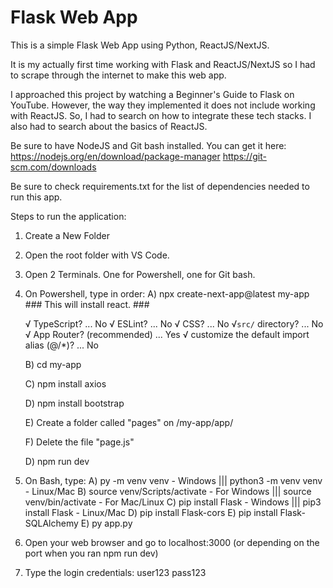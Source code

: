 # Flask Web App

This is a simple Flask Web App using Python, ReactJS/NextJS.

It is my actually first time working with Flask and ReactJS/NextJS so I had to scrape through the internet to make this web app.

I approached this project by watching a Beginner's Guide to Flask on YouTube. However, the way they implemented it does not include working with ReactJS. So, I had to search on how to integrate these tech stacks. I also had to search about the basics of ReactJS.

Be sure to have NodeJS and Git bash installed. You can get it here:
https://nodejs.org/en/download/package-manager
https://git-scm.com/downloads

Be sure to check requirements.txt for the list of dependencies needed to run this app.

Steps to run the application:

1. Create a New Folder

2. Open the root folder with VS Code.

3. Open 2 Terminals. One for Powershell, one for Git bash.

4. On Powershell, type in order:
   A) npx create-next-app@latest my-app ### This will install react. ###
   
   √ TypeScript? ... No
   √ ESLint? ... No
   √ CSS? ... No
   √`src/` directory? ... No
   √ App Router? (recommended) ... Yes
   √ customize the default import alias (@/\*)? ... No
   
   B) cd my-app
   
   C) npm install axios
   
   D) npm install bootstrap
   
   E) Create a folder called "pages" on /my-app/app/
   
   F) Delete the file "page.js"
   
   D) npm run dev
   

6. On Bash, type:
   A) py -m venv venv - Windows ||| python3 -m venv venv - Linux/Mac
   B) source venv/Scripts/activate - For Windows ||| source venv/bin/activate - For Mac/Linux
   C) pip install Flask - Windows ||| pip3 install Flask - Linux/Mac
   D) pip install Flask-cors
   E) pip install Flask-SQLAlchemy
   E) py app.py

7. Open your web browser and go to localhost:3000 (or depending on the port when you ran npm run dev)

8. Type the login credentials:
   user123
   pass123
